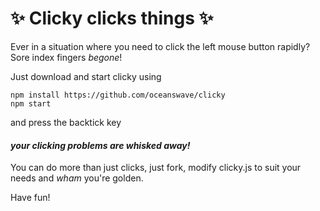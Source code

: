 # :sparkles: Clicky clicks things :sparkles:

Ever in a situation where you need to click the left mouse button rapidly? Sore index fingers *begone*!

Just download and start clicky using

```
npm install https://github.com/oceanswave/clicky
npm start
```

and press the backtick key
#### *your clicking problems are whisked away!*

You can do more than just clicks, just fork, modify clicky.js to suit your needs and *wham* you're golden.

Have fun!

